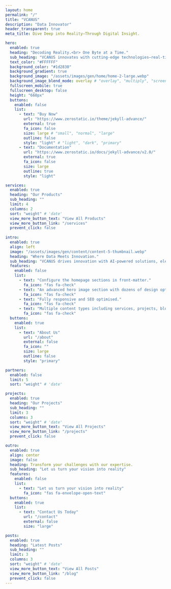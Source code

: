 ```yaml
---
layout: home
permalink: "/"
title: "VCANUS"
description: "Data Innovator"
header_transparent: true
meta_title: Dive Deep into Reality—Through Digital Insight.

hero:
  enabled: true
  heading: "Decoding Reality.<br> One Byte at a Time."
  sub_heading: "VCANUS innovates with cutting-edge technologies—real-time data analytics, edge AI, intelligent systems, and digital twins—to redefine efficiency, precision, and intelligence across industries."
  text_color: "#FFFFFF"
  background_color: "#1d2830"
  background_gradient: true
  background_image: "/assets/images/gen/home/home-2-large.webp"
  background_image_blend_mode: overlay # "overlay", "multiply", "screen"
  fullscreen_mobile: true
  fullscreen_desktop: false
  height: "660px"
  buttons:
    enabled: false
    list:
      - text: "Buy Now"
        url: "https://www.zerostatic.io/theme/jekyll-advance/"
        external: true
        fa_icon: false
        size: large # "small", "normal", "large"
        outline: false
        style: "light" # "light", "dark", "primary"
      - text: "Documentation"
        url: "https://www.zerostatic.io/docs/jekyll-advance/v2.0/"
        external: true
        fa_icon: false
        size: large
        outline: true
        style: "light"

services:
  enabled: true
  heading: "Our Products"
  sub_heading: ""
  limit: 4
  columns: 2
  sort: "weight" # 'date'
  view_more_button_text: "View All Products"
  view_more_button_link: "/services"
  prevent_click: false
 
intro:
  enabled: true
  align: left
  image: "/assets/images/gen/content/content-5-thumbnail.webp"
  heading: "Where Data Meets Innovation."
  sub_heading: "VCANUS drives innovation with AI-powered solutions, elevating precision and efficiency to new levels for smarter, faster, and future-ready operations."
  features:
    enabled: false
    list:
      - text: "Configure the homepage sections in front-matter."
        fa_icon: "fas fa-check"
      - text: "An advanced hero image section with dozens of design options."
        fa_icon: "fas fa-check"
      - text: "Fully responsive and SEO optimised."
        fa_icon: "fas fa-check"
      - text: "Multiple content types including services, projects, blog and more."
        fa_icon: "fas fa-check"
  buttons:
    enabled: true
    list:
      - text: "About Us"
        url: "/about"
        external: false
        fa_icon: ""
        size: large
        outline: false
        style: "primary"

partners:
  enabled: false
  limit: 5
  sort: "weight" # 'date'

projects:
  enabled: true
  heading: "Our Projects"
  sub_heading: ""
  limit: 3
  columns: 3
  sort: "weight" # 'date'
  view_more_button_text: "View All Projects"
  view_more_button_link: "/projects"
  prevent_click: false

outro:
  enabled: true
  align: center
  image: false
  heading: Transform your challenges with our expertise.
  sub_heading: "Let us turn your vision into reality"
  features:
    enabled: false
    list:
      - text: "Let us turn your vision into reality"
        fa_icon: "fas fa-envelope-open-text"
  buttons:
    enabled: true
    list:
      - text: "Contact Us Today"
        url: "/contact"
        external: false
        size: "large"

posts:
  enabled: true
  heading: "Latest Posts"
  sub_heading: ""
  limit: 3
  columns: 3
  sort: "weight" # 'date'
  view_more_button_text: "View All Posts"
  view_more_button_link: "/blog"
  prevent_click: false
---
```


